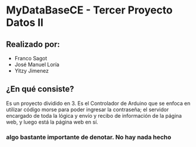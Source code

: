# MyDataBaseCE - Tercer Proyecto Datos II

## Realizado por:
* Franco Sagot
* José Manuel Loría
* Yitzy Jimenez

## ¿En qué consiste?
Es un proyecto dividido en 3. Es el Controlador de Arduino que se enfoca en utilizar código morse
para poder ingresar la contraseña; el servidor encargado de toda la lógica y envío y recibo de
información de la página web, y luego está la página web en sí.

### algo bastante importante de denotar. No hay nada hecho